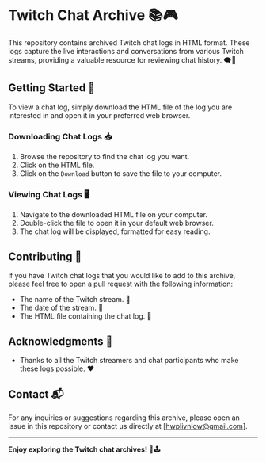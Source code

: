 # Twitch Chat Archive 📚🎮

This repository contains archived Twitch chat logs in HTML format. These logs capture the live interactions and conversations from various Twitch streams, providing a valuable resource for reviewing chat history. 🗨️💬

## Getting Started 🚀

To view a chat log, simply download the HTML file of the log you are interested in and open it in your preferred web browser.

### Downloading Chat Logs 📥

1. Browse the repository to find the chat log you want.
2. Click on the HTML file.
3. Click on the `Download` button to save the file to your computer.

### Viewing Chat Logs 🖥️

1. Navigate to the downloaded HTML file on your computer.
2. Double-click the file to open it in your default web browser.
3. The chat log will be displayed, formatted for easy reading.

## Contributing 🤝

If you have Twitch chat logs that you would like to add to this archive, please feel free to open a pull request with the following information:

- The name of the Twitch stream. 🎥
- The date of the stream. 📅
- The HTML file containing the chat log. 📄

## Acknowledgments 🙏

- Thanks to all the Twitch streamers and chat participants who make these logs possible. ❤️

## Contact 📬

For any inquiries or suggestions regarding this archive, please open an issue in this repository or contact us directly at [hwplivnlow@gmail.com].

---

**Enjoy exploring the Twitch chat archives! 🌟🕹️**
